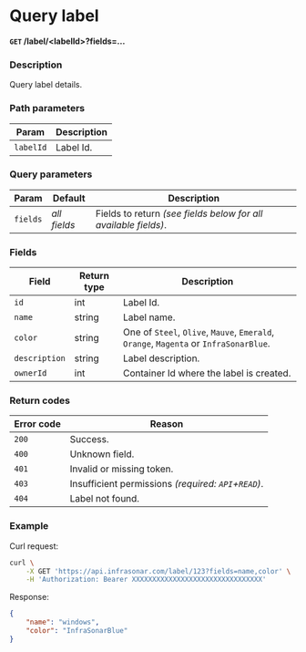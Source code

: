 # Query label
**`GET` /label/<labelId\>?fields=...**

### Description
Query label details.

### Path parameters
Param               | Description
--------------------|-------------
`labelId`           | Label Id.

### Query parameters
Param               | Default           | Description
--------------------|-------------------|-------------
`fields`            | _all fields_      | Fields to return _(see fields below for all available fields)_.

### Fields
Field               | Return type   | Description
--------------------|---------------|-------------
`id`                | int           | Label Id.
`name`              | string        | Label name.
`color`             | string        | One of `Steel`, `Olive`, `Mauve`, `Emerald`, `Orange`, `Magenta` or `InfraSonarBlue`.
`description`       | string        | Label description.
`ownerId`           | int           | Container Id where the label is created.

### Return codes
Error code  | Reason
------------|--------
`200`       | Success.
`400`       | Unknown field.
`401`       | Invalid or missing token.
`403`       | Insufficient permissions _(required: `API`+`READ`)_.
`404`       | Label not found.

### Example
Curl request:
```bash
curl \
    -X GET 'https://api.infrasonar.com/label/123?fields=name,color' \
    -H 'Authorization: Bearer XXXXXXXXXXXXXXXXXXXXXXXXXXXXXXXX'
```

Response:
```json
{
    "name": "windows",
    "color": "InfraSonarBlue"
}
```
